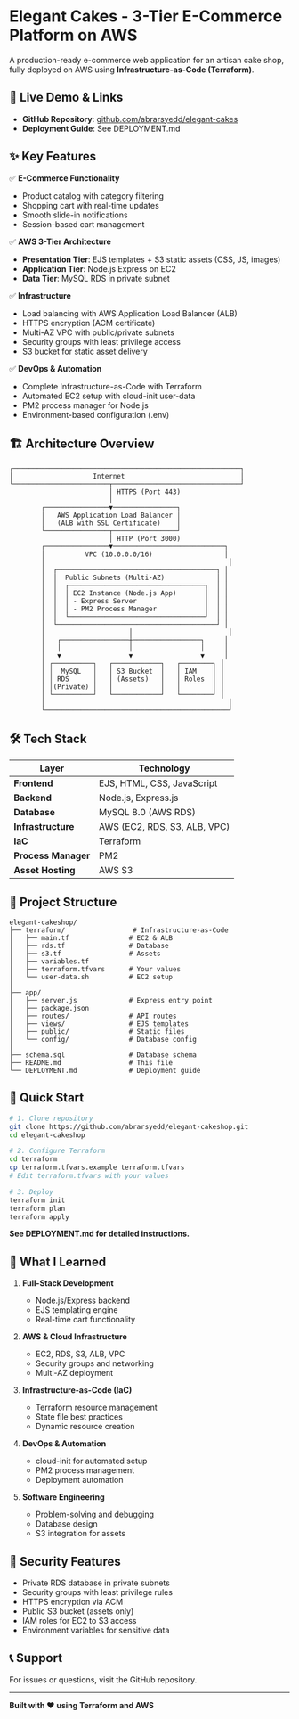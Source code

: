# Elegant Cakes - 3-Tier E-Commerce Platform on AWS

A production-ready e-commerce web application for an artisan cake shop, fully deployed on AWS using **Infrastructure-as-Code (Terraform)**.

## 🌟 Live Demo & Links

- **GitHub Repository**: [github.com/abrarsyedd/elegant-cakes](https://github.com/abrarsyedd/elegant-cakes)
- **Deployment Guide**: See DEPLOYMENT.md

## ✨ Key Features

✅ **E-Commerce Functionality**
- Product catalog with category filtering
- Shopping cart with real-time updates
- Smooth slide-in notifications
- Session-based cart management

✅ **AWS 3-Tier Architecture**
- **Presentation Tier**: EJS templates + S3 static assets (CSS, JS, images)
- **Application Tier**: Node.js Express on EC2
- **Data Tier**: MySQL RDS in private subnet

✅ **Infrastructure**
- Load balancing with AWS Application Load Balancer (ALB)
- HTTPS encryption (ACM certificate)
- Multi-AZ VPC with public/private subnets
- Security groups with least privilege access
- S3 bucket for static asset delivery

✅ **DevOps & Automation**
- Complete Infrastructure-as-Code with Terraform
- Automated EC2 setup with cloud-init user-data
- PM2 process manager for Node.js
- Environment-based configuration (.env)

## 🏗️ Architecture Overview

```
┌─────────────────────────────────────────────────────────┐
│                    Internet                             │
└────────────────────────┬────────────────────────────────┘
                         │ HTTPS (Port 443)
                         │
        ┌────────────────▼────────────────┐
        │   AWS Application Load Balancer │
        │   (ALB with SSL Certificate)    │
        └────────────────┬────────────────┘
                         │ HTTP (Port 3000)
        ┌────────────────▼────────────────────────────┐
        │          VPC (10.0.0.0/16)                  │
        │                                              │
        │  ┌────────────────────────────────────────┐ │
        │  │  Public Subnets (Multi-AZ)             │ │
        │  │  ┌──────────────────────────────────┐  │ │
        │  │  │ EC2 Instance (Node.js App)       │  │ │
        │  │  │ - Express Server                 │  │ │
        │  │  │ - PM2 Process Manager            │  │ │
        │  │  └──────────────────────────────────┘  │ │
        │  └────────────────────────────────────────┘ │
        │                     │                        │
        │   ┌─────────────────┼─────────────────┐     │
        │   │                 │                 │     │
        │   ▼                 ▼                 ▼     │
        │ ┌──────────┐   ┌────────────┐   ┌────────┐ │
        │ │  MySQL   │   │ S3 Bucket  │   │ IAM    │ │
        │ │ RDS      │   │ (Assets)   │   │ Roles  │ │
        │ │(Private) │   │            │   │        │ │
        │ └──────────┘   └────────────┘   └────────┘ │
        │                                              │
        └──────────────────────────────────────────────┘
```

## 🛠️ Tech Stack

| Layer | Technology |
|-------|-----------|
| **Frontend** | EJS, HTML, CSS, JavaScript |
| **Backend** | Node.js, Express.js |
| **Database** | MySQL 8.0 (AWS RDS) |
| **Infrastructure** | AWS (EC2, RDS, S3, ALB, VPC) |
| **IaC** | Terraform |
| **Process Manager** | PM2 |
| **Asset Hosting** | AWS S3 |

## 📂 Project Structure

```
elegant-cakeshop/
├── terraform/                 # Infrastructure-as-Code
│   ├── main.tf               # EC2 & ALB
│   ├── rds.tf                # Database
│   ├── s3.tf                 # Assets
│   ├── variables.tf
│   ├── terraform.tfvars      # Your values
│   └── user-data.sh          # EC2 setup
│
├── app/
│   ├── server.js             # Express entry point
│   ├── package.json
│   ├── routes/               # API routes
│   ├── views/                # EJS templates
│   ├── public/               # Static files
│   └── config/               # Database config
│
├── schema.sql                # Database schema
├── README.md                 # This file
└── DEPLOYMENT.md             # Deployment guide
```

## 🚀 Quick Start

```bash
# 1. Clone repository
git clone https://github.com/abrarsyedd/elegant-cakeshop.git
cd elegant-cakeshop

# 2. Configure Terraform
cd terraform
cp terraform.tfvars.example terraform.tfvars
# Edit terraform.tfvars with your values

# 3. Deploy
terraform init
terraform plan
terraform apply
```

**See DEPLOYMENT.md for detailed instructions.**

## 🎯 What I Learned

1. **Full-Stack Development**
   - Node.js/Express backend
   - EJS templating engine
   - Real-time cart functionality

2. **AWS & Cloud Infrastructure**
   - EC2, RDS, S3, ALB, VPC
   - Security groups and networking
   - Multi-AZ deployment

3. **Infrastructure-as-Code (IaC)**
   - Terraform resource management
   - State file best practices
   - Dynamic resource creation

4. **DevOps & Automation**
   - cloud-init for automated setup
   - PM2 process management
   - Deployment automation

5. **Software Engineering**
   - Problem-solving and debugging
   - Database design
   - S3 integration for assets

## 🔐 Security Features

- Private RDS database in private subnets
- Security groups with least privilege rules
- HTTPS encryption via ACM
- Public S3 bucket (assets only)
- IAM roles for EC2 to S3 access
- Environment variables for sensitive data

## 📞 Support

For issues or questions, visit the GitHub repository.

---

**Built with ❤️ using Terraform and AWS**
